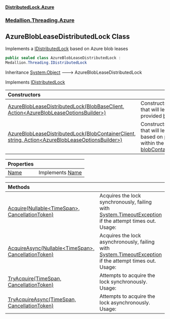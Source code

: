 #### [DistributedLock.Azure](README.md 'README')
### [Medallion.Threading.Azure](Medallion.Threading.Azure.md 'Medallion.Threading.Azure')

## AzureBlobLeaseDistributedLock Class

Implements a [IDistributedLock](https://github.com/madelson/DistributedLock/tree/default-documentation/docs/api/DistributedLock.Core/IDistributedLock.md 'Medallion.Threading.IDistributedLock') based on Azure blob leases

```csharp
public sealed class AzureBlobLeaseDistributedLock :
Medallion.Threading.IDistributedLock
```

Inheritance [System.Object](https://docs.microsoft.com/en-us/dotnet/api/System.Object 'System.Object') &#129106; AzureBlobLeaseDistributedLock

Implements [IDistributedLock](https://github.com/madelson/DistributedLock/tree/default-documentation/docs/api/DistributedLock.Core/IDistributedLock.md 'Medallion.Threading.IDistributedLock')

| Constructors | |
| :--- | :--- |
| [AzureBlobLeaseDistributedLock(BlobBaseClient, Action&lt;AzureBlobLeaseOptionsBuilder&gt;)](AzureBlobLeaseDistributedLock..ctor.PPb+8c/p7LTz4wSm4vPWGg.md 'Medallion.Threading.Azure.AzureBlobLeaseDistributedLock.AzureBlobLeaseDistributedLock(BlobBaseClient, System.Action<Medallion.Threading.Azure.AzureBlobLeaseOptionsBuilder>)') | Constructs a lock that will lease the provided [blobClient](AzureBlobLeaseDistributedLock..ctor.PPb+8c/p7LTz4wSm4vPWGg.md#Medallion.Threading.Azure.AzureBlobLeaseDistributedLock.AzureBlobLeaseDistributedLock(BlobBaseClient,System.Action_Medallion.Threading.Azure.AzureBlobLeaseOptionsBuilder_).blobClient 'Medallion.Threading.Azure.AzureBlobLeaseDistributedLock.AzureBlobLeaseDistributedLock(BlobBaseClient, System.Action<Medallion.Threading.Azure.AzureBlobLeaseOptionsBuilder>).blobClient') |
| [AzureBlobLeaseDistributedLock(BlobContainerClient, string, Action&lt;AzureBlobLeaseOptionsBuilder&gt;)](AzureBlobLeaseDistributedLock..ctor.5tADfQ9q5nXUDj477SWvHg.md 'Medallion.Threading.Azure.AzureBlobLeaseDistributedLock.AzureBlobLeaseDistributedLock(BlobContainerClient, string, System.Action<Medallion.Threading.Azure.AzureBlobLeaseOptionsBuilder>)') | Constructs a lock that will lease a blob based on [name](AzureBlobLeaseDistributedLock..ctor.5tADfQ9q5nXUDj477SWvHg.md#Medallion.Threading.Azure.AzureBlobLeaseDistributedLock.AzureBlobLeaseDistributedLock(BlobContainerClient,string,System.Action_Medallion.Threading.Azure.AzureBlobLeaseOptionsBuilder_).name 'Medallion.Threading.Azure.AzureBlobLeaseDistributedLock.AzureBlobLeaseDistributedLock(BlobContainerClient, string, System.Action<Medallion.Threading.Azure.AzureBlobLeaseOptionsBuilder>).name') within the provided [blobContainerClient](AzureBlobLeaseDistributedLock..ctor.5tADfQ9q5nXUDj477SWvHg.md#Medallion.Threading.Azure.AzureBlobLeaseDistributedLock.AzureBlobLeaseDistributedLock(BlobContainerClient,string,System.Action_Medallion.Threading.Azure.AzureBlobLeaseOptionsBuilder_).blobContainerClient 'Medallion.Threading.Azure.AzureBlobLeaseDistributedLock.AzureBlobLeaseDistributedLock(BlobContainerClient, string, System.Action<Medallion.Threading.Azure.AzureBlobLeaseOptionsBuilder>).blobContainerClient'). |

| Properties | |
| :--- | :--- |
| [Name](AzureBlobLeaseDistributedLock.Name.md 'Medallion.Threading.Azure.AzureBlobLeaseDistributedLock.Name') | Implements [Name](https://github.com/madelson/DistributedLock/tree/default-documentation/docs/api/DistributedLock.Core/IDistributedLock.Name.md 'Medallion.Threading.IDistributedLock.Name') |

| Methods | |
| :--- | :--- |
| [Acquire(Nullable&lt;TimeSpan&gt;, CancellationToken)](AzureBlobLeaseDistributedLock.Acquire.jrwmxrsi+eqzAdB3xMnaMw.md 'Medallion.Threading.Azure.AzureBlobLeaseDistributedLock.Acquire(System.Nullable<System.TimeSpan>, System.Threading.CancellationToken)') | Acquires the lock synchronously, failing with [System.TimeoutException](https://docs.microsoft.com/en-us/dotnet/api/System.TimeoutException 'System.TimeoutException') if the attempt times out. Usage: |
| [AcquireAsync(Nullable&lt;TimeSpan&gt;, CancellationToken)](AzureBlobLeaseDistributedLock.AcquireAsync.ulCFSvmk3VUn6f5ebzKW9A.md 'Medallion.Threading.Azure.AzureBlobLeaseDistributedLock.AcquireAsync(System.Nullable<System.TimeSpan>, System.Threading.CancellationToken)') | Acquires the lock asynchronously, failing with [System.TimeoutException](https://docs.microsoft.com/en-us/dotnet/api/System.TimeoutException 'System.TimeoutException') if the attempt times out. Usage: |
| [TryAcquire(TimeSpan, CancellationToken)](AzureBlobLeaseDistributedLock.TryAcquire.1mh2rZwMkBLLsl/Ri/nDJA.md 'Medallion.Threading.Azure.AzureBlobLeaseDistributedLock.TryAcquire(System.TimeSpan, System.Threading.CancellationToken)') | Attempts to acquire the lock synchronously. Usage: |
| [TryAcquireAsync(TimeSpan, CancellationToken)](AzureBlobLeaseDistributedLock.TryAcquireAsync.h3ZvrsNxi9ZoUPGAFzUdCQ.md 'Medallion.Threading.Azure.AzureBlobLeaseDistributedLock.TryAcquireAsync(System.TimeSpan, System.Threading.CancellationToken)') | Attempts to acquire the lock asynchronously. Usage: |
